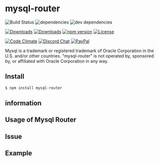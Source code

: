 # mysql-router

![Build Status](https://img.shields.io/travis/Bioblaze/mysql-router.svg)
![dependencies](https://img.shields.io/david/Bioblaze/mysql-router.svg)
![dev dependencies](https://img.shields.io/david/dev/Bioblaze/mysql-router.svg)

[![Downloads](https://img.shields.io/npm/dm/mysql-router.svg)](https://www.npmjs.com/package/mysql-router)
[![Downloads](https://img.shields.io/npm/dt/mysql-router.svg)](https://www.npmjs.com/package/mysql-router)
[![npm version](https://img.shields.io/npm/v/mysql-router.svg)](https://www.npmjs.com/package/mysql-router)
[![License](https://img.shields.io/npm/l/mysql-router.svg)](https://github.com/Bioblaze/mysql-router/blob/master/LICENSE)

[![Code Climate](https://codeclimate.com/github/Bioblaze/mysql-router/badges/gpa.svg)](https://codeclimate.com/github/Bioblaze/mysql-router)
[![Discord Chat](https://img.shields.io/discord/165374225320771586.svg)](https://discord.gg/T8uVhzU)
[![PayPal](https://img.shields.io/badge/paypal-donate-yellow.svg)](https://paypal.me/BioblazePayne)  

Mysql is a trademark or registered trademark of Oracle Corporation in the U.S. and/or other countries. "mysql-router" is not operated by, sponsored by, or affiliated with Oracle Corporation in any way.

## Install
```bash
$ npm install mysql-router
```

## information

## Usage of Mysql Router

## Issue

## Example

